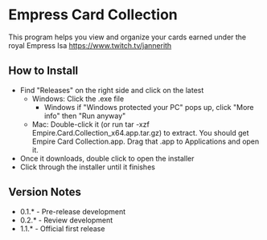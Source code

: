 # Empress Card Collection

This program helps you view and organize your cards earned under the royal Empress Isa
https://www.twitch.tv/jannerith

## How to Install

- Find "Releases" on the right side and click on the latest
    - Windows: Click the .exe file
        - Windows if "Windows protected your PC" pops up, click "More info" then "Run anyway"
    - Mac: Double-click it (or run tar -xzf Empire.Card.Collection_x64.app.tar.gz) to extract.
            You should get Empire Card Collection.app.
            Drag that .app to Applications and open it.
- Once it downloads, double click to open the installer
- Click through the installer until it finishes


## Version Notes
- 0.1.* - Pre-release development
- 0.2.* - Review development
- 1.1.* - Official first release
